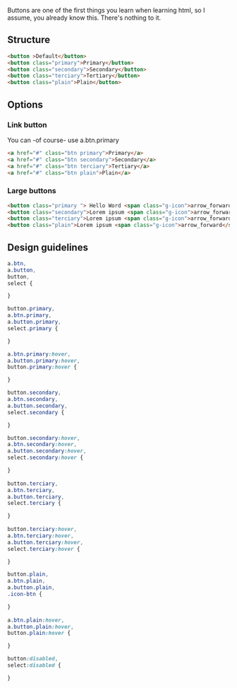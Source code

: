 
Buttons are one of the first things you learn when learning html, so I assume, you already know this. There's nothing to it.

## Structure
``` html
<button >Default</button>
<button class="primary">Primary</button>
<button class="secondary">Secondary</button>
<button class="terciary">Tertiary</button>
<button class="plain">Plain</button>
```
## Options
### Link button
You can -of course- use a.btn.primary
``` html
<a href="#" class="btn primary">Primary</a>
<a href="#" class="btn secondary">Secondary</a>
<a href="#" class="btn terciary">Tertiary</a>
<a href="#" class="btn plain">Plain</a>
```
### Large buttons
``` html
<button class="primary "> Hello Word <span class="g-icon">arrow_forward</span></button>
<button class="secondary">Lorem ipsum <span class="g-icon">arrow_forward</span></button>
<button class="terciary">Lorem ipsum <span class="g-icon">arrow_forward</span></button>
<button class="plain">Lorem ipsum <span class="g-icon">arrow_forward</span></button>
```
## Design guidelines
``` css 
a.btn,
a.button,
button,
select {

}

button.primary,
a.btn.primary,
a.button.primary,
select.primary {

}

a.btn.primary:hover,
a.button.primary:hover,
button.primary:hover {

}

button.secondary,
a.btn.secondary,
a.button.secondary,
select.secondary {

}

button.secondary:hover,
a.btn.secondary:hover,
a.button.secondary:hover,
select.secondary:hover {

}
  
button.terciary,
a.btn.terciary,
a.button.terciary,
select.terciary {

}
  
button.terciary:hover,
a.btn.terciary:hover,
a.button.terciary:hover,
select.terciary:hover {

}

button.plain,
a.btn.plain,
a.button.plain,
.icon-btn {

}
  
a.btn.plain:hover,
a.button.plain:hover,
button.plain:hover {

}

button:disabled,
select:disabled {

}

```
